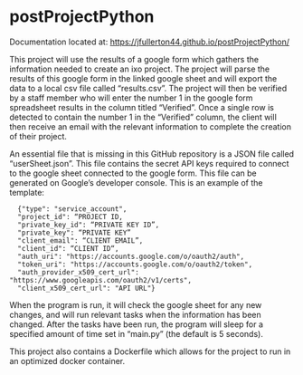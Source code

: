 # postProjectPython

Documentation located at: https://jfullerton44.github.io/postProjectPython/

This project will use the results of a google form which gathers the information needed to create an ixo project. The project will parse the results of this google form in the linked google sheet and will export the data to a local csv file called “results.csv”. The project will then be verified by a staff member who will enter the number 1 in the google form spreadsheet results in the column titled “Verified”. Once a single row is detected to contain the number 1 in the “Verified” column, the client will then receive an email with the relevant information to complete the creation of their project.

An essential file that is missing in this GitHub repository is a JSON file called “userSheet.json”. This file contains the secret API keys required to connect to the google sheet connected to the google form. This file can be generated on Google’s developer console.  This is an example of the template:

```
  {"type": "service_account",
  "project_id": “PROJECT ID,
  "private_key_id": “PRIVATE KEY ID”,
  "private_key": “PRIVATE KEY” 
  "client_email": “CLIENT EMAIL”,
  "client_id": “CLIENT ID“,
  "auth_uri": "https://accounts.google.com/o/oauth2/auth",
  "token_uri": "https://accounts.google.com/o/oauth2/token",
  "auth_provider_x509_cert_url": "https://www.googleapis.com/oauth2/v1/certs",
  "client_x509_cert_url": "API URL"}
  ```


When the program is run, it will check the google sheet for any new changes, and will run relevant tasks when the information has been changed. After the tasks have been run, the program will sleep  for a specified amount of time set in “main.py” (the default is 5 seconds). 

This project also contains a Dockerfile which allows for the project to run in an optimized docker container.  
